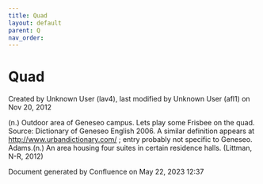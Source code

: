 ```yaml
---
title: Quad
layout: default
parent: Q
nav_order:
---
```


# Quad

Created by  Unknown User (lav4), last modified by  Unknown User (afl1) on Nov 20, 2012

(n.) Outdoor area of Geneseo campus. Lets play some Frisbee on the quad. Source: Dictionary of Geneseo English 2006. A similar definition appears at http://www.urbandictionary.com/ ; entry probably not specific to Geneseo. Adams.(n.) An area housing four suites in certain residence halls. (Littman, N-R, 2012)

Document generated by Confluence on May 22, 2023 12:37


